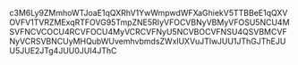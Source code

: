 c3M6Ly9ZMmhoWTJoaE1qQXRhV1YwWmpwdWFXaGhiekV5TTBBeE1qQXVOVFV1TVRZMExqRTFOVG95TmpZNE5RIyVFOCVBNyVBMyVFOSU5NCU4MSVFNCVCOCU4RCVFOCU4MyVCRCVFNyU5NCVBOCVFNSU4QSVBMCVFNyVCRSVBNCUyMHQubWUvemhvbmdsZWxlUXVuJTIwJUU1JThGJThEJUU5JUE2JTg4JUU0JUI4JThC
